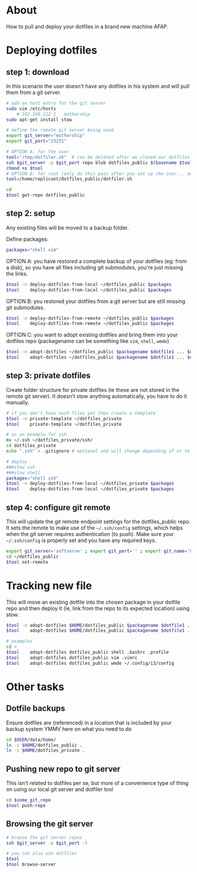 # About

How to pull and deploy your dotfiles in a brand new machine AFAP.

# Deploying dotfiles

## step 1: download

In this scenario the user doesn't have any dotfiles in his system and will pull them from a git server.
```bash
# add an host entry for the git server
sudo vim /etc/hosts
    # 192.168.122.1   mothership
sudo apt-get install stow

# define the remote git server being used
export git_server="mothership"
export git_port="23231"

# OPTION A: for the user
tool="/tmp/dotfiler.sh"  # can be deleted after we cloned our dotfiles
ssh $git_server -p $git_port repo blob dotfiles_public $(basename $tool) > $tool
chmod +x $tool
# OPTION B: for root (only do this pass after you set up the user... and assuming that user isn't compromised!)
tool=/home/replicant/dotfiles_public/dotfiler.sh

cd
$tool get-repo dotfiles_public
```

## step 2: setup

Any existing files will be moved to a backup folder.

Define packages:
```bash
packages="shell vim"
```

OPTION A: you have restored a complete backup of your dotfiles (eg: from a disk), so you have all files including git submodules, you're just missing the links.
```bash
$tool -n deploy-dotfiles-from-local ~/dotfiles_public $packages
$tool    deploy-dotfiles-from-local ~/dotfiles_public $packages
```

OPTION B: you restored your dotfiles from a git server but are still missing git submodules.
```bash
$tool -n deploy-dotfiles-from-remote ~/dotfiles_public $packages
$tool    deploy-dotfiles-from-remote ~/dotfiles_public $packages
```

OPTION C: you want to adopt existing dotfiles and bring them into your dotfiles repo (packagename can be something like `vim`, `shell`, `wmde`)
```bash
$tool -n adopt-dotfiles ~/dotfiles_public $packagename $dotfile1 ... $dotfileN
$tool    adopt-dotfiles ~/dotfiles_public $packagename $dotfile1 ... $dotfileN
```

## step 3: private dotfiles

Create folder structure for private dotfiles (ie these are not stored in the remote git server). It doesn't stow anything automatically, you have to do it manually.
```bash
# if you don't have such files yet then create a template
$tool -n private-template ~/dotfiles_private
$tool    private-template ~/dotfiles_private

# as an example for ssh
mv ~/.ssh ~/dotfiles_private/ssh/
cd dotfiles_private
echo ".ssh" > .gitignore # optional and will change depending if or to where you'll be pushing dotfiles_private

# deploy
###stow ssh
###stow shell
packages="shell ssh"
$tool -n deploy-dotfiles-from-local ~/dotfiles_private $packages
$tool    deploy-dotfiles-from-local ~/dotfiles_private $packages
```


## step 4: configure git remote

This will update the git remote endpoint settings for the dotfiles_public repo. It sets the remote to make use of the `~/.ssh/config` settings, which helps when the git server requires authentication (to push).
Make sure your `~/.ssh/config` is properly set and you have any required keys.
```bash
export git_server='softserve' ; export git_port='' ; export git_name='home'
cd ~/dotfiles_public
$tool set-remote
```



# Tracking new file
This will move an existing dotfile into the chosen package in your dotfile repo and then deploy it (ie, link from the repo to its expected location) using stow.
```bash
$tool -n adopt-dotfiles $HOME/dotfiles_public $packagename $dotfile1 ... $dotfileN
$tool    adopt-dotfiles $HOME/dotfiles_public $packagename $dotfile1 ... $dotfileN

# examples
cd ~
$tool    adopt-dotfiles dotfiles_public shell .bashrc .profile
$tool    adopt-dotfiles dotfiles_public vim .vimrc
$tool    adopt-dotfiles dotfiles_public wmde ~/.config/i3/config
```



# Other tasks

## Dotfile backups
Ensure dotfiles are (referenced) in a location that is included by your backup system
YMMV here on what you need to do
```bash
cd $USER/data/home/
ln -s $HOME/dotfiles_public .
ln -s $HOME/dotfiles_private .
```


## Pushing new repo to git server
This isn't related to dotfiles per se, but more of a convenience type of thing on using our local git server and dotfiler tool
```bash
cd $some_git_repo
$tool push-repo
```

## Browsing the git server
```bash
# browse the git server repos
ssh $git_server -p $git_port -t

# you can also use dotfiler
$tool
$tool browse-server
```


